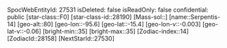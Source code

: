 ﻿---
location: [-15.4,-95.6,80]
type: Station
tags:
- astro/Star

---
SpocWebEntityId: 27531
isDeleted: false
isReadOnly: false
confidential: public
[star-class::F0]
[star-class-id::28190]
[Mass-sol::]
[name::Serpentis-14]
[geo-alt::80]
[geo-lon::-95.6]
[geo-lat::-15.4]
[geo-lon-v::-0.003]
[geo-lat-v::-0.06]
[bright-min::35]
[bright-max::35]
[Zodiac-index::14]
[ZodiacId::28158]
[NextStarId::27530]

